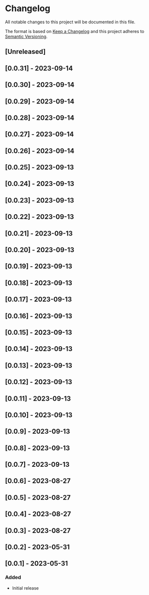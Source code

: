 # Changelog

All notable changes to this project will be documented in this file.

The format is based on [Keep a Changelog](http://keepachangelog.com/en/1.0.0/)
and this project adheres to [Semantic Versioning](http://semver.org/spec/v2.0.0.html).

## [Unreleased]

## [0.0.31] - 2023-09-14

## [0.0.30] - 2023-09-14

## [0.0.29] - 2023-09-14

## [0.0.28] - 2023-09-14

## [0.0.27] - 2023-09-14

## [0.0.26] - 2023-09-14

## [0.0.25] - 2023-09-13

## [0.0.24] - 2023-09-13

## [0.0.23] - 2023-09-13

## [0.0.22] - 2023-09-13

## [0.0.21] - 2023-09-13

## [0.0.20] - 2023-09-13

## [0.0.19] - 2023-09-13

## [0.0.18] - 2023-09-13

## [0.0.17] - 2023-09-13

## [0.0.16] - 2023-09-13

## [0.0.15] - 2023-09-13

## [0.0.14] - 2023-09-13

## [0.0.13] - 2023-09-13

## [0.0.12] - 2023-09-13

## [0.0.11] - 2023-09-13

## [0.0.10] - 2023-09-13

## [0.0.9] - 2023-09-13

## [0.0.8] - 2023-09-13

## [0.0.7] - 2023-09-13

## [0.0.6] - 2023-08-27

## [0.0.5] - 2023-08-27

## [0.0.4] - 2023-08-27

## [0.0.3] - 2023-08-27

## [0.0.2] - 2023-05-31

## [0.0.1] - 2023-05-31

### Added

- Initial release
